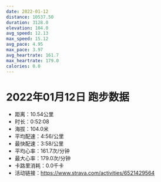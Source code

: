 ```yaml
---
date: 2022-01-12
distance: 10537.50
duration: 3128.0
elevation: 104.0
avg_speed: 12.13
max_speed: 15.12
avg_pace: 4.95
max_pace: 3.97
avg_heartrate: 161.7
max_heartrate: 179.0
calories: 0.0
---
```


# 2022年01月12日 跑步数据

- 距离：10.54公里
- 时长：0:52:08
- 海拔：104.0米
- 平均配速：4:56/公里
- 最快配速：3:58/公里
- 平均心率：161.7次/分钟
- 最大心率：179.0次/分钟
- 卡路里消耗：0.0千卡
- 活动链接：https://www.strava.com/activities/6521429564
